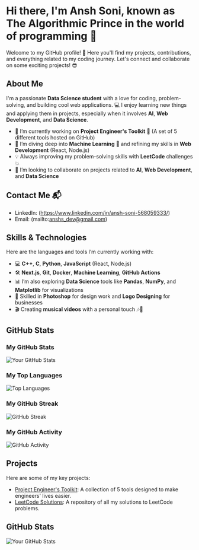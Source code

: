 # Hi there, I'm Ansh Soni, known as The Algorithmic Prince in the world of programming 👋

Welcome to my GitHub profile! 🚀 Here you'll find my projects, contributions, and everything related to my coding journey. Let's connect and collaborate on some exciting projects! 😎

## About Me
I'm a passionate **Data Science student** with a love for coding, problem-solving, and building cool web applications. 💻 I enjoy learning new things and applying them in projects, especially when it involves **AI**, **Web Development**, and **Data Science**.

- 🔭 I’m currently working on **Project Engineer's Toolkit** 🎒 (A set of 5 different tools hosted on GitHub)
- 🌱 I’m diving deep into **Machine Learning** 🤖 and refining my skills in **Web Development** (React, Node.js)
- 💡 Always improving my problem-solving skills with **LeetCode** challenges 💥
- 👯 I’m looking to collaborate on projects related to **AI**, **Web Development**, and **Data Science**

## Contact Me 📬
- LinkedIn: (https://www.linkedin.com/in/ansh-soni-568059333/)
- Email: (mailto:anshs_dev@gmail.com)

## Skills & Technologies
Here are the languages and tools I’m currently working with:
- 💻 **C++**, **C**, **Python**, **JavaScript** (React, Node.js)
- 🛠️ **Next.js**, **Git**, **Docker**, **Machine Learning**, **GitHub Actions**
- 📊 I’m also exploring **Data Science** tools like **Pandas**, **NumPy**, and **Matplotlib** for visualizations
- 🎨 Skilled in **Photoshop** for design work and **Logo Designing** for businesses
- 🎬 Creating **musical videos** with a personal touch 🎶💖

## GitHub Stats

### My GitHub Stats
![Your GitHub Stats](https://github-readme-stats.vercel.app/api?username=anshs-dev&show_icons=true&hide_title=true)

### My Top Languages
![Top Languages](https://github-readme-stats.vercel.app/api/top-langs/?username=anshs-dev&show_icons=true&hide_title=true)

### My GitHub Streak
![GitHub Streak](https://github-readme-streak-stats.herokuapp.com/?user=anshs-dev&hide_title=true)

### My GitHub Activity
![GitHub Activity](https://activity-graph.herokuapp.com/graph?username=anshs-dev&hide_title=true)

## Projects
Here are some of my key projects:
- [Project Engineer's Toolkit](https://github.com/anshs-dev/LeetCode-Daily-Problems): A collection of 5 tools designed to make engineers' lives easier.
- [LeetCode Solutions](https://github.com/anshs-dev/LeetCode-Daily-Problems): A repository of all my solutions to LeetCode problems.

## GitHub Stats
![Your GitHub Stats](https://github-readme-stats.vercel.app/api?username=anshs-dev&show_icons=true&hide_title=true)
